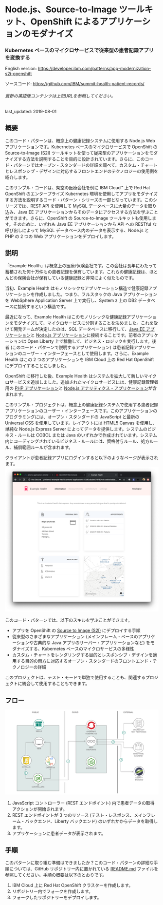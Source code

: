 # Node.js、Source-to-Image ツールキット、OpenShift によるアプリケーションのモダナイズ

### Kubernetes ベースのマイクロサービスで従来型の患者記録アプリを変換する

English version: https://developer.ibm.com/patterns/app-modernization-s2i-openshift
  
ソースコード: https://github.com/IBM/summit-health-patient-records/

###### 最新の英語版コンテンツは上記URLを参照してください。
last_updated: 2019-08-01

 
## 概要

このコード・パターンは、概念上の健康記録システムに使用する Node.js Web アプリケーションです。Kubernetes ベースのマイクロサービスで OpenShift の Source-to-Image (S2I) ツールキットを使って従来型のアプリケーションをモダナイズする方法を説明することを目的に設計されています。さらに、このコード・パターンではオープン・スタンダードの詳細を調べて、カスタム・チャートとレスポンシブ・デザインに対応するフロントエンドのテクノロジーの使用例を紹介します。

このサンプル・コードは、架空の医療会社を例に IBM Cloud&trade; 上で Red Hat OpenShift のエンタープライズ Kubernetes 環境を使用してアプリをモダナイズする方法を説明するコード・パターン・シリーズの一部となっています。このシリーズでは、REST API を使用して MySQL データベースに大量のデータを取り込み、Java EE アプリケーションからそのデータにアクセスする方法を学ぶことができます。さらに、OpenShift の Source-to-Image ツールキットも使用します。そのために、いずれも Java EE アプリケーションから API への RESTful な呼び出しによって MySQL データベース内のデータを表示する、Node.js と PHP の 2 つの Web アプリケーションをデプロイします。

## 説明

「Example Health」は概念上の医療/保険会社です。この会社は長年にわたって蓄積された何十万件もの患者記録を保有しています。これらの健康記録は、ほとんどの保険会社が保有している健康記録と非常によく似たものです。

当初、Example Health はモノリシックなアプリケーション構造で健康記録アプリケーションを作成しました。つまり、フルスタックの Java アプリケーションを WebSphere Application Server 上で実行し、System z 上の DB2 データベースに接続するという構造です。

最近になって、Example Health はこのモノリシックな健康記録アプリケーションをモダナイズして、マイクロサービスに分割することを決めました。これを受けて開発チームが決定したのは、SQL データベースに移行して、[Java EE アプリケーション](https://developer.ibm.com/patterns/jp/jee-app-modernization-with-openshift/)と [Node.js アプリケーション](https://github.com/IBM/summit-health-patient-records/)に接続することです。前者のアプリケーションは Open Liberty 上で稼働して、ビジネス・ロジックを実行します。後者 (このコード・パターンで説明するアプリケーション) は患者記録アプリケーションのユーザー・インターフェースとして使用します。さらに、Example Health はこの 2 つのアプリケーションを IBM Cloud 上の Red Hat OpenShift にデプロイすることにしました。

OpenShift に移行した後、Example Health はシステムを拡大して新しいマイクロサービスを追加しました。追加されたマイクロサービスには、健康記録管理者用の [PHP アプリケーション](https://developer.ibm.com/jp/patterns/app-modernization-php-s2i-openshift/)と [Node.js アナリティクス・アプリケーション](https://developer.ibm.com/patterns/creating-a-health-data-analytics-app-with-legacy-mainframe-code-and-cloud/)が含まれます。

このサンプル・プロジェクトは、概念上の健康記録システムで使用する患者記録アプリケーションのユーザー・インターフェースです。このアプリケーションのプログラミングには、オープン・スタンダードの JavaScript と最新の Universal CSS を使用しています。レイアウトには HTML5 Canvas を使用し、単純な Node.js Express Server によってデータを提供します。システムのビジネス・ルールは COBOL または Java のいずれかで作成されています。システム内にコーディングされているビジネス・ルールには、資格付与ルール、処方ルール、補償範囲ルールが含まれます。

クライアントが患者記録アプリにログインすると以下のようなページが表示されます。
![サンプル健康記録アプリのスクリーンショット](./images/example-health-records-app.png)

このコード・パターンでは、以下のスキルを学ぶことができます。

* アプリを OpenShift の [Source to Image (S2I)](https://github.com/openshift/source-to-image) にデプロイする手順
* 従来型のさまざまなアプリケーション (メインフレーム・ベースのアプリケーションや古典的な Java アプリのサーバー・アプリケーションなど) をモダナイズする、Kubernetes ベースのマイクロサービスの多様性
* カスタム・チャートをレンダリングする目的とレスポンシブ・デザインを適用する目的の両方に対応するオープン・スタンダードのフロントエンド・テクノロジーの詳細

このプロジェクトは、テスト・モードで単独で使用することも、関連するプロジェクトに統合して使用することもできます。

## フロー

![マイクロサービスと OpenShift S2I アーキテクチャーによる健康記録アプリのモダナイゼーション・フロー図](./images/app-modernization-openshift-s2i-architecture-diagram.png)

1. JavaScript コントローラー (REST エンドポイント) 内で患者データの取得アクションが開始されます。
1. REST エンドポイントが 3 つのリソース (テスト・レスポンス、メインフレーム・バックエンド、Liberty バックエンド) のいずれかからデータを取得します。
1. アプリケーションに患者データが表示されます。

## 手順

このパターンに取り組む準備はできましたか？このコード・パターンの詳細な手順については、GitHub リポジトリー内に置かれている [README.md](https://github.com/IBM/summit-health-patient-records/blob/master/README.md) ファイルを参照してください。手順の概要は以下のとおりです。

1. IBM Cloud 上に Red Hat OpenShift クラスターを作成します。
1. リポジトリー内でフォークを作成します。
1. フォークしたリポジトリーをデプロイします。
